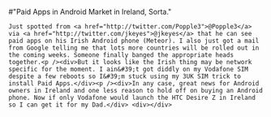 #"Paid Apps in Android Market in Ireland, Sorta."


    Just spotted from <a href="http://twitter.com/Popple3">@Popple3</a> via <a href="http://twitter.com/jkeyes">@jkeyes</a> that he can see paid apps on his Irish Android phone (Meteor). I also just got a mail from Google telling me that lots more countries will be rolled out in the coming weeks. Someone finally banged the appropriate heads together.<p /><div>But it looks like the Irish thing may be network specific for the moment. I ain&#39;t got diddly on my Vodafone SIM despite a few reboots so I&#39;m stuck using my 3UK SIM trick to install Paid Apps.</div><p /><div>In any case, great news for Android owners in Ireland and one less reason to hold off on buying an Android phone. Now if only Vodafone would launch the HTC Desire Z in Ireland so I can get it for my Dad.</div> <div></div>
  